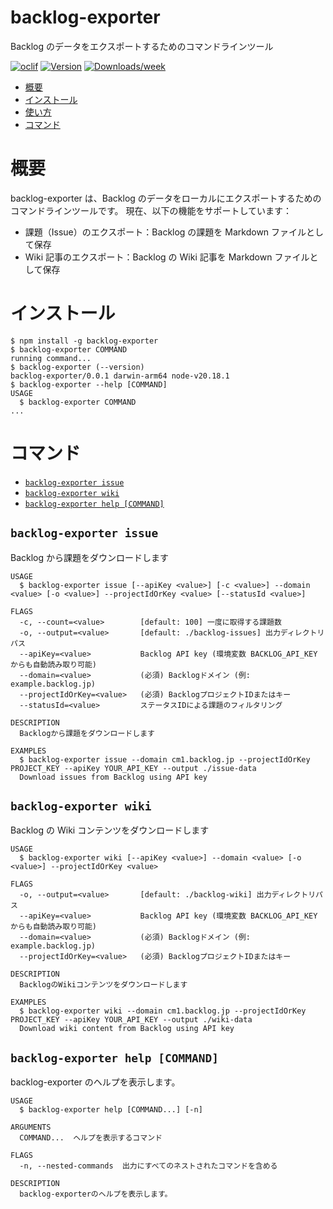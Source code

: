 # backlog-exporter

Backlog のデータをエクスポートするためのコマンドラインツール

[![oclif](https://img.shields.io/badge/cli-oclif-brightgreen.svg)](https://oclif.io)
[![Version](https://img.shields.io/npm/v/backlog-exporter.svg)](https://npmjs.org/package/backlog-exporter)
[![Downloads/week](https://img.shields.io/npm/dw/backlog-exporter.svg)](https://npmjs.org/package/backlog-exporter)

<!-- toc -->

- [概要](#概要)
- [インストール](#インストール)
- [使い方](#使い方)
- [コマンド](#コマンド)
<!-- tocstop -->

# 概要

backlog-exporter は、Backlog のデータをローカルにエクスポートするためのコマンドラインツールです。
現在、以下の機能をサポートしています：

- 課題（Issue）のエクスポート：Backlog の課題を Markdown ファイルとして保存
- Wiki 記事のエクスポート：Backlog の Wiki 記事を Markdown ファイルとして保存

# インストール

<!-- usage -->

```sh-session
$ npm install -g backlog-exporter
$ backlog-exporter COMMAND
running command...
$ backlog-exporter (--version)
backlog-exporter/0.0.1 darwin-arm64 node-v20.18.1
$ backlog-exporter --help [COMMAND]
USAGE
  $ backlog-exporter COMMAND
...
```

<!-- usagestop -->

# コマンド

<!-- commands -->

- [`backlog-exporter issue`](#backlog-exporter-issue)
- [`backlog-exporter wiki`](#backlog-exporter-wiki)
- [`backlog-exporter help [COMMAND]`](#backlog-exporter-help-command)

## `backlog-exporter issue`

Backlog から課題をダウンロードします

```
USAGE
  $ backlog-exporter issue [--apiKey <value>] [-c <value>] --domain <value> [-o <value>] --projectIdOrKey <value> [--statusId <value>]

FLAGS
  -c, --count=<value>        [default: 100] 一度に取得する課題数
  -o, --output=<value>       [default: ./backlog-issues] 出力ディレクトリパス
  --apiKey=<value>           Backlog API key (環境変数 BACKLOG_API_KEY からも自動読み取り可能)
  --domain=<value>           (必須) Backlogドメイン (例: example.backlog.jp)
  --projectIdOrKey=<value>   (必須) BacklogプロジェクトIDまたはキー
  --statusId=<value>         ステータスIDによる課題のフィルタリング

DESCRIPTION
  Backlogから課題をダウンロードします

EXAMPLES
  $ backlog-exporter issue --domain cm1.backlog.jp --projectIdOrKey PROJECT_KEY --apiKey YOUR_API_KEY --output ./issue-data
  Download issues from Backlog using API key
```

## `backlog-exporter wiki`

Backlog の Wiki コンテンツをダウンロードします

```
USAGE
  $ backlog-exporter wiki [--apiKey <value>] --domain <value> [-o <value>] --projectIdOrKey <value>

FLAGS
  -o, --output=<value>       [default: ./backlog-wiki] 出力ディレクトリパス
  --apiKey=<value>           Backlog API key (環境変数 BACKLOG_API_KEY からも自動読み取り可能)
  --domain=<value>           (必須) Backlogドメイン (例: example.backlog.jp)
  --projectIdOrKey=<value>   (必須) BacklogプロジェクトIDまたはキー

DESCRIPTION
  BacklogのWikiコンテンツをダウンロードします

EXAMPLES
  $ backlog-exporter wiki --domain cm1.backlog.jp --projectIdOrKey PROJECT_KEY --apiKey YOUR_API_KEY --output ./wiki-data
  Download wiki content from Backlog using API key
```

## `backlog-exporter help [COMMAND]`

backlog-exporter のヘルプを表示します。

```
USAGE
  $ backlog-exporter help [COMMAND...] [-n]

ARGUMENTS
  COMMAND...  ヘルプを表示するコマンド

FLAGS
  -n, --nested-commands  出力にすべてのネストされたコマンドを含める

DESCRIPTION
  backlog-exporterのヘルプを表示します。
```

<!-- commandsstop -->

